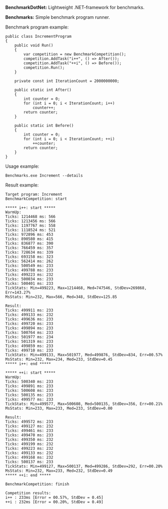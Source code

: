 **BenchmarkDotNet:** Lightweight .NET-framework for benchmarks.

**Benchmarks:** Simple benchmark program runner.

Benchmark program example:

    public class IncrementProgram
    {
        public void Run()
        {
            var competition = new BenchmarkCompetition();
            competition.AddTask("i++", () => After());
            competition.AddTask("++i", () => Before());
            competition.Run();
        }

        private const int IterationCount = 2000000000;

        public static int After()
        {
            int counter = 0;
            for (int i = 0; i < IterationCount; i++)
                counter++;
            return counter;
        }

        public static int Before()
        {
            int counter = 0;
            for (int i = 0; i < IterationCount; ++i)
                ++counter;
            return counter;
        }
    }

Usage example:

    Benchmarks.exe Increment --details

Result example:

	Target program: Increment
	BenchmarkCompetition: start
	
	***** i++: start *****
	WarmUp:
	Ticks: 1214468 ms: 566
	Ticks: 1213456 ms: 566
	Ticks: 1197767 ms: 558
	Ticks: 1118524 ms: 521
	Ticks: 972896 ms: 453
	Ticks: 890580 ms: 415
	Ticks: 836877 ms: 390
	Ticks: 766459 ms: 357
	Ticks: 728634 ms: 339
	Ticks: 693158 ms: 323
	Ticks: 562414 ms: 262
	Ticks: 500549 ms: 233
	Ticks: 499788 ms: 233
	Ticks: 499223 ms: 232
	Ticks: 500034 ms: 233
	Ticks: 500401 ms: 233
	TickStats: Min=499223, Max=1214468, Med=747546, StdDev=269868, Err=143.27%
	MsStats: Min=232, Max=566, Med=348, StdDev=125.85
	
	Result:
	Ticks: 499911 ms: 233
	Ticks: 499133 ms: 232
	Ticks: 499636 ms: 233
	Ticks: 499720 ms: 233
	Ticks: 499894 ms: 233
	Ticks: 500764 ms: 233
	Ticks: 501977 ms: 234
	Ticks: 501319 ms: 233
	Ticks: 499859 ms: 233
	Ticks: 499710 ms: 233
	TickStats: Min=499133, Max=501977, Med=499876, StdDev=834, Err=00.57%
	MsStats: Min=232, Max=234, Med=233, StdDev=0.45
	***** i++: end *****
	
	***** ++i: start *****
	WarmUp:
	Ticks: 500340 ms: 233
	Ticks: 499891 ms: 233
	Ticks: 500608 ms: 233
	Ticks: 500135 ms: 233
	Ticks: 499577 ms: 233
	TickStats: Min=499577, Max=500608, Med=500135, StdDev=356, Err=00.21%
	MsStats: Min=233, Max=233, Med=233, StdDev=0.00
	
	Result:
	Ticks: 499572 ms: 233
	Ticks: 499127 ms: 232
	Ticks: 499461 ms: 233
	Ticks: 499470 ms: 233
	Ticks: 499350 ms: 232
	Ticks: 499199 ms: 232
	Ticks: 499223 ms: 232
	Ticks: 499133 ms: 232
	Ticks: 499168 ms: 232
	Ticks: 500137 ms: 233
	TickStats: Min=499127, Max=500137, Med=499286, StdDev=292, Err=00.20%
	MsStats: Min=232, Max=233, Med=232, StdDev=0.49
	***** ++i: end *****
	
	BenchmarkCompetition: finish
	
	Competition results:
	i++ : 233ms [Error = 00.57%, StdDev = 0.45]
	++i : 232ms [Error = 00.20%, StdDev = 0.49]